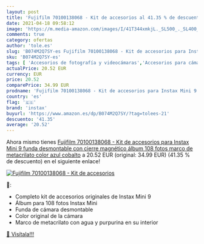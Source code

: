 ```yaml
---
layout: post
title: 'Fujifilm 70100138068 - Kit de accesorios al 41.35 % de descuento'
date: 2021-04-18 09:58:12
image: 'https://m.media-amazon.com/images/I/41T344xmkjL._SL500_._SL400_.jpg'
comments: true
category: ofertas
author: 'tole.es'
slug: 'B074M2Q7SY-es Fujifilm 70100138068 - Kit de accesorios para Instax Mini...'
sku: 'B074M2Q7SY-es'
tags: [ 'Accesorios de fotografía y videocámaras','Accesorios para cámaras digitales','Electrónica','Fotografía y videocámaras','Packs de accesorios para cámaras digitales','fujifilm','instax', ]
actualPrice: 20.52 EUR
currency: EUR
price: 20.52
comparePrice: 34.99 EUR
prodname: 'Fujifilm 70100138068 - Kit de accesorios para Instax Mini 9  funda desmontable con cierre magnético  álbum 108 fotos  marco de metacrilato  color azul cobalto'
country: 'es'
flag: '🇪🇸'
brand: 'instax'
buyurl: 'https://www.amazon.es/dp/B074M2Q7SY/?tag=tolees-21'
descuento: '41.35'
average: '20.52'
---
```


Ahora mismo tienes [Fujifilm 70100138068 - Kit de accesorios para Instax Mini 9  funda desmontable con cierre magnético  álbum 108 fotos  marco de metacrilato  color azul cobalto](https://www.amazon.es/dp/B074M2Q7SY/?tag=tolees-21) a 20.52 EUR (original: 34.99 EUR) (41.35 %  de descuento) en el siguiente enlace!

[![Fujifilm 70100138068 - Kit de accesorios](https://m.media-amazon.com/images/I/41T344xmkjL._SL500_._SL400_.jpg)](https://www.amazon.es/dp/B074M2Q7SY/?tag=tolees-21)

🔎:

- Completo kit de accesorios originales de Instax Mini 9
- Álbum para 108 fotos Instax Mini
- Funda de cámara desmontable
- Color original de la cámara
- Marco de metacrilato con agua y purpurina en su interior

[🛒 Visítala!!!](https://www.amazon.es/dp/B074M2Q7SY/?tag=tolees-21)
